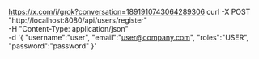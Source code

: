 https://x.com/i/grok?conversation=1891910743064289306
curl -X POST "http://localhost:8080/api/users/register" \
     -H "Content-Type: application/json" \
     -d '{
    "username":"user",
    "email":"user@company.com",
    "roles":"USER",
    "password":"password"
         }'
